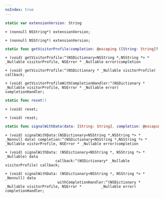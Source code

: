 ```yaml
---
noIndex: true
---
```


<Variant platform="aep-swift" api="extension-version" repeat="1"/>

```swift
static var extensionVersion: String
```

<Variant platform="aep-objc" api="extension-version" repeat="1"/>

```objc
+ (nonnull NSString*) extensionVersion;
```

<Variant platform="acp-objc" api="extension-version" repeat="1"/>

```objc
+ (nonnull NSString*) extensionVersion;
```

<Variant platform="aep-swift" api="get-visitor-profile" repeat="1"/>

```swift
static func getVisitorProfile(completion: @escaping ([String: String]?, Error?) -> Void)
```

<Variant platform="aep-objc" api="get-visitor-profile" repeat="1"/>

```objc
+ (void) getVisitorProfile:^(NSDictionary<NSString *,NSString *> * _Nullable visitorProfile, NSError * _Nullable error)completion
```

<Variant platform="acp-objc" api="get-visitor-profile" repeat="1"/>

```objc
+ (void) getVisitorProfile:^(NSDictionary * _Nullable visitorProfile) callback;

+ (void) getVisitorProfileWithCompletionHandler:^(NSDictionary * _Nullable visitorProfile, NSError * _Nullable error) completionHandler;
```

<Variant platform="aep-swift" api="reset" repeat="1"/>

```swift
static func reset()
```

<Variant platform="aep-objc" api="reset" repeat="1"/>

```objc
+ (void) reset;
```

<Variant platform="acp-objc" api="reset" repeat="1"/>

```objc
+ (void) reset;
```

<Variant platform="aep-swift" api="signal-with-data" repeat="1"/>

```swift
static func signalWithData(data: [String: String], completion: @escaping ([String: String]?, Error?) -> Void)
```

<Variant platform="aep-objc" api="signal-with-data" repeat="1"/>

```objc
+ (void) signalWithData:(NSDictionary<NSString *,NSString *> * _Nonnull data) completion:^(NSDictionary<NSString *,NSString *> * _Nullable vistorProfile, NSError * _Nullable error)completion
```

<Variant platform="acp-objc" api="signal-with-data" repeat="1"/>

```objc
+ (void) signalWithData: (NSDictionary<NSString *, NSString *> * _Nullable) data
                       callback:^(NSDictionary* _Nullable visitorProfile) callback;

+ (void) signalWithData: (NSDictionary<NSString *, NSString *> * _Nonnull) data
                        withCompletionHandler:^(NSDictionary * _Nullable visitorProfile, NSError *         _Nullable error) completionHandler;
```
